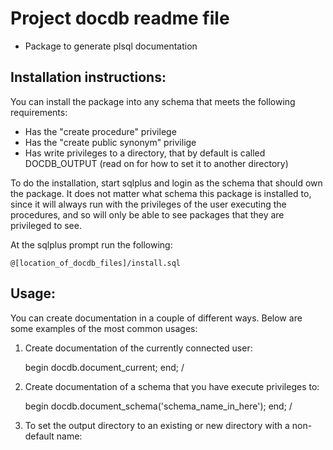 Project docdb readme file
==================================

* Package to generate plsql documentation

Installation instructions:
----------------------

You can install the package into any schema that meets the following requirements:

* Has the "create procedure" privilege
* Has the "create public synonym" privilige
* Has write privileges to a directory, that by default is called DOCDB_OUTPUT (read on for how to set it to another directory)

To do the installation, start sqlplus and login as the schema that should own the package. It does not matter what schema this package is installed to, since it will always run with the privileges of the user executing the procedures, and so will only be able to see packages that they are privileged to see.

At the sqlplus prompt run the following:

	@[location_of_docdb_files]/install.sql

Usage:
--------------------

You can create documentation in a couple of different ways. Below are some examples of the most common usages:

1. Create documentation of the currently connected user:

	begin
		docdb.document_current;
	end;
	/

2. Create documentation of a schema that you have execute privileges to:

	begin
		docdb.document_schema('schema_name_in_here');
	end;
	/

3. To set the output directory to an existing or new directory with a non-default name:
		